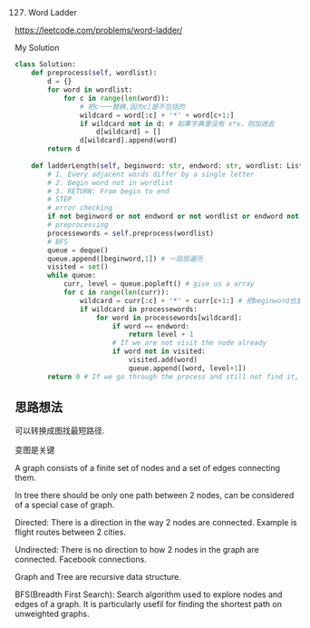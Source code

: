 ## 
127. Word Ladder

https://leetcode.com/problems/word-ladder/

My Solution

```python
class Solution:
    def preprocess(self, wordlist):
        d = {}
        for word in wordlist:
            for c in range(len(word)):
                # 把c一一替换,因为c]是不包括的
                wildcard = word[:c] + '*' + word[c+1:] 
                if wildcard not in d: # 如果字典里没有 x*x，则加进去
                    d[wildcard] = []
                d[wildcard].append(word)
        return d
    
    def ladderLength(self, beginword: str, endword: str, wordlist: List[str]) -> int:
        # 1. Every adjacent words differ by a single letter
        # 2. Begin word not in wordlist
        # 3. RETURN: From begin to end
        # STEP
        # error checking
        if not beginword or not endword or not wordlist or endword not in wordlist: return 0
        # preprocessing
        processewords = self.preprocess(wordlist)
        # BFS
        queue = deque()
        queue.append([beginword,1]) # 一层层遍历
        visited = set()
        while queue:
            curr, level = queue.popleft() # give us a array
            for c in range(len(curr)):
                wildcard = curr[:c] + '*' + curr[c+1:] # 把beginword也放进去
                if wildcard in processewords:
                    for word in processewords[wildcard]:
                        if word == endword:
                            return level + 1
                        # If we are not visit the node already
                        if word not in visited:
                            visited.add(word)
                            queue.append([word, level+1])
        return 0 # If we go through the process and still not find it, then return 0

```

## 思路想法
可以转换成图找最短路径.

变图是关键

A graph consists of a finite set of nodes and a set of edges connecting them.

In tree there should be only one path between 2 nodes, can be considered of a special case of graph.

Directed: There is a direction in the way 2 nodes are connected. Example is flight routes between 2 cities.

Undirected: There is no direction to how 2 nodes in the graph are connected. Facebook connections.

Graph and Tree are recursive data structure.

BFS(Breadth First Search): Search algorithm used to explore nodes and edges of a graph. It is particularly usefil
for finding the shortest path on unweighted graphs.



